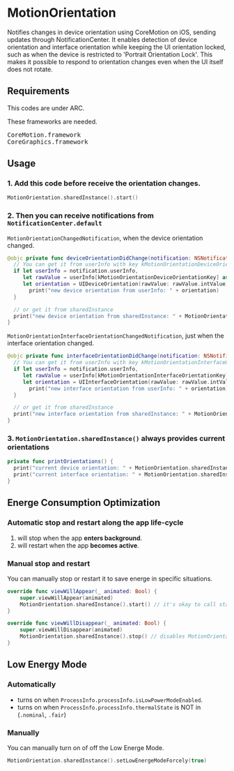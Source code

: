 # MotionOrientation
Notifies changes in device orientation using CoreMotion on iOS, sending updates through NotificationCenter.
It enables detection of device orientation and interface orientation while keeping the UI orientation locked, such as when the device is restricted to &#39;Portrait Orientation Lock&#39;. This makes it possible to respond to orientation changes even when the UI itself does not rotate.


## Requirements
This codes are under ARC.

These frameworks are needed.
<pre>
CoreMotion.framework
CoreGraphics.framework
</pre>


## Usage

### 1. Add this code before receive the orientation changes.
```swift
MotionOrientation.sharedInstance().start()
```

### 2. Then you can receive notifications from `NotificationCenter.default`

`MotionOrientationChangedNotification`, when the device orientation changed.
```swift
@objc private func deviceOrientationDidChange(notification: NSNotification) {
  // You can get it from userInfo with key kMotionOrientationDeviceOrientationKey
  if let userInfo = notification.userInfo,
     let rawValue = userInfo[kMotionOrientationDeviceOrientationKey] as? NSNumber,
     let orientation = UIDeviceOrientation(rawValue: rawValue.intValue) {
       print("new device orientation from userInfo: " + orientation)
  }

  // or get it from sharedInstance
  print("new device orientation from sharedInstance: " + MotionOrientation.sharedInstance().deviceOrientation);
}
```

`MotionOrientationInterfaceOrientationChangedNotification`, just when the interface orientation changed.
```swift
@objc private func interfaceOrientationDidChange(notification: NSNotification) {
  // You can get it from userInfo with key kMotionOrientationInterfaceOrientationKey
  if let userInfo = notification.userInfo,
     let rawValue = userInfo[kMotionOrientationInterfaceOrientationKey] as? NSNumber,
     let orientation = UIInterfaceOrientation(rawValue: rawValue.intValue) {
       print("new interface orientation from userInfo: " + orientation)
  }

  // or get it from sharedInstance
  print("new interface orientation from sharedInstance: " + MotionOrientation.sharedInstance().interfaceOrientation);
}
```

### 3. `MotionOrientation.sharedInstance()` always provides current orientations
```swift
private func printOrientations() {
  print("current device orientation: " + MotionOrientation.sharedInstance().deviceOrientation)
  print("current interface orientation: " + MotionOrientation.sharedInstance().interfaceOrientation)
}
```


## Energe Consumption Optimization

### Automatic stop and restart along the app life-cycle
1. will stop when the app **enters background**.
2. will restart when the app **becomes active**.

### Manual stop and restart
You can manually stop or restart it to save energe in specific situations.
```swift
override func viewWillAppear(_ animated: Bool) {
    super.viewWillAppear(animated)
    MotionOrientation.sharedInstance().start() // it's okay to call start repeatedly
}
```
```swift
override func viewWillDisappear(_ animated: Bool) {
    super.viewWillDisappear(animated)
    MotionOrientation.sharedInstance().stop() // disables MotionOrientation until manually started
}
```


## Low Energy Mode

### Automatically
- turns on when `ProcessInfo.processInfo.isLowPowerModeEnabled`.
- turns on when `ProcessInfo.processInfo.thermalState` is NOT in (`.nominal`, `.fair`)

### Manually
You can manually turn on of off the Low Energe Mode.
```swift
MotionOrientation.sharedInstance().setLowEnergeModeForcely(true)
```